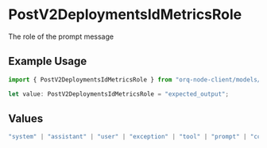 # PostV2DeploymentsIdMetricsRole

The role of the prompt message

## Example Usage

```typescript
import { PostV2DeploymentsIdMetricsRole } from "orq-node-client/models/operations";

let value: PostV2DeploymentsIdMetricsRole = "expected_output";
```

## Values

```typescript
"system" | "assistant" | "user" | "exception" | "tool" | "prompt" | "correction" | "expected_output"
```